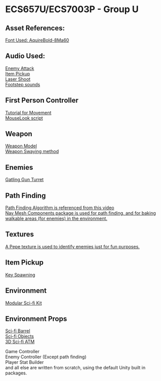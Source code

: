# ECS657U/ECS7003P - Group U

## Asset References: 
[Font Used: AquireBold-8Ma60](https://fontsme.com/aquire.font)

## Audio Used: 
[Enemy Attack](https://www.soundboard.com/sb/sound/897791)  
[Item Pickup](http://freesoundeffect.net/sound/pickup-generic-pickup-sfx-collection-item-2-sound-effect)  
[Laser Shoot](https://freesound.org/people/MusicLegends/sounds/344310/)  
[Footstep sounds](https://assetstore.unity.com/packages/audio/sound-fx/classic-footstep-sfx-173668)  

## First Person Controller 
[Tutorial for Movement](https://www.youtube.com/watch?v=_QajrabyTJc)  
[MouseLook script](https://assetstore.unity.com/packages/tools/input-management/mini-first-person-controller-174710)  

## Weapon 
[Weapon Model](https://assetstore.unity.com/packages/3d/props/guns/sci-fi-futuristic-hand-gun-90249)  
[Weapon Swaying method](https://www.youtube.com/watch?v=6hyQ2rPkMDY&t=125s)  

## Enemies
[Gatling Gun Turret](https://assetstore.unity.com/packages/3d/environments/sci-fi/sci-fi-barrel-175837)  


## Path Finding
[Path Finding Algorithm is referenced from this video](https://www.youtube.com/watch?v=UjkSFoLxesw)  
[Nav Mesh Components package is used for path finding, and for baking walkable areas (for enemies) in the environment.](https://github.com/Unity-Technologies/NavMeshComponents)  

## Textures
[A Pepe texture is used to identify enemies just for fun purposes.](https://www.hiclipart.com/free-transparent-background-png-clipart-xzzdi)  

## Item Pickup
[Key Spawning](https://www.youtube.com/watch?v=IXDvl8aTM_M)  

## Environment
[Modular Sci-fi Kit](https://assetstore.unity.com/packages/3d/environments/3d-free-modular-kit-85732)  

## Environment Props
[Sci-fi Barrel](https://assetstore.unity.com/packages/3d/environments/sci-fi/sci-fi-barrel-175837)  
[Sci-fi Objects](https://assetstore.unity.com/packages/3d/environments/sci-fi/sci-fi-objects-pack-1-170478)  
[3D Sci-fi ATM](https://assetstore.unity.com/packages/3d/environments/sci-fi/atm-95057)  

Game Controller  
Enemy Controller (Except path finding)  
Player Stat Builder  
and all else are written from scratch, using the default Unity built in packages.  




